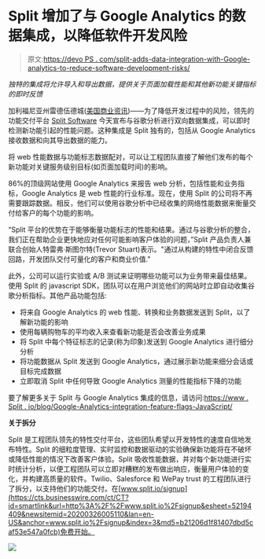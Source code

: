 # Split 增加了与 Google Analytics 的数据集成，以降低软件开发风险

> 原文:[https://devo PS . com/split-adds-data-integration-with-Google-analytics-to-reduce-software-development-risks/](https://devops.com/split-adds-data-integration-with-google-analytics-to-reduce-software-development-risks/)

*独特的集成将允许导入和导出数据，提供关于页面加载性能和其他新功能关键指标的即时反馈*

加利福尼亚州雷德伍德城([美国商业资讯](https://www.businesswire.com/))——为了降低开发过程中的风险，领先的功能交付平台 [Split Software](https://cts.businesswire.com/ct/CT?id=smartlink&url=https%3A%2F%2Fwww.split.io%2F&esheet=52194409&newsitemid=20200326005110&lan=en-US&anchor=Split+Software&index=1&md5=6685ec0408b9aacc423e512093face40) 今天宣布与谷歌分析进行双向数据集成，可以即时检测新功能引起的性能问题。这种集成是 Split 独有的，包括从 Google Analytics 接收数据和向其导出数据的能力。

将 web 性能数据与功能标志数据配对，可以让工程团队直接了解他们发布的每个新功能对关键服务级别目标(如页面加载时间)的影响。

86%的顶级网站使用 Google Analytics 来报告 web 分析，包括性能和业务指标，Google Analytics 是 web 性能的行业标准。现在，使用 Split 的公司将不再需要跟踪数据。相反，他们可以使用谷歌分析中已经收集的网络性能数据来衡量交付给客户的每个功能的影响。

“Split 平台的优势在于能够衡量功能标志的性能和结果。通过与谷歌分析的整合，我们正在帮助企业更快地应对任何可能影响客户体验的问题，”Split 产品负责人兼联合创始人特雷弗·斯图尔特(Trevor Stuart)表示。"通过从构建的特性中闭合反馈回路，开发团队交付可量化的客户和商业价值."

此外，公司可以运行实验或 A/B 测试来证明哪些功能可以为业务带来最佳结果。使用 Split 的 javascript SDK，团队可以在用户浏览他们的网站时立即自动收集谷歌分析指标。其他产品功能包括:

*   将来自 Google Analytics 的 web 性能、转换和业务数据发送到 Split，以了解新功能的影响
*   使用每辆购物车的平均收入来查看新功能是否会改善业务成果
*   将 Split 中每个特征标志的记录(称为印象)发送到 Google Analytics 进行细分分析
*   将功能数据从 Split 发送到 Google Analytics，通过展示新功能来细分会话或目标完成数据
*   立即取消 Split 中任何导致 Google Analytics 测量的性能指标下降的功能

要了解更多关于 Split 与 Google Analytics 集成的信息，请访问:[https://www . Split . io/blog/Google-Analytics-integration-feature-flags-JavaScript/](https://cts.businesswire.com/ct/CT?id=smartlink&url=https%3A%2F%2Fwww.split.io%2Fblog%2Fgoogle-analytics-integration-feature-flags-javascript%2F&esheet=52194409&newsitemid=20200326005110&lan=en-US&anchor=https%3A%2F%2Fwww.split.io%2Fblog%2Fgoogle-analytics-integration-feature-flags-javascript%2F&index=2&md5=00cd4404f4c21316f252706b6f672e6e)

**关于拆分**

Split 是工程团队领先的特性交付平台，这些团队希望以开发特性的速度自信地发布特性。Split 的细粒度管理、实时监控和数据驱动的实验确保新功能将在不破坏或降低性能的情况下改善客户体验。Split 吸收性能数据，并对每个新功能进行实时统计分析，以便工程团队可以立即对糟糕的发布做出响应，衡量用户体验的变化，并构建高质量的软件。Twilio、Salesforce 和 WePay trust 的工程团队进行了拆分，以支持他们的功能交付。在[www.split.io/signup](https://cts.businesswire.com/ct/CT?id=smartlink&url=http%3A%2F%2Fwww.split.io%2Fsignup&esheet=52194409&newsitemid=20200326005110&lan=en-US&anchor=www.split.io%2Fsignup&index=3&md5=b21206d1f81407dbd5caf53e547a0fcb)免费开始。

![](../Images/209bffe6ac2f78e348d83ce67ebb921c.png)